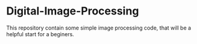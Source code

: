 # Digital-Image-Processing
This repository contain some simple image processing code, that will be a helpful start for a beginers.
